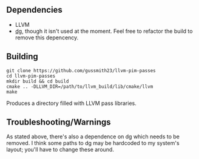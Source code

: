 ## Dependencies
- LLVM
- [dg](https://github.com/mchalupa/dg), though it isn't used at the moment. Feel free to refactor the build to remove this depencency.
## Building
```shell
git clone https://github.com/gussmith23/llvm-pim-passes
cd llvm-pim-passes
mkdir build && cd build
cmake .. -DLLVM_DIR=/path/to/llvm_build/lib/cmake/llvm
make
```
Produces a directory filled with LLVM pass libraries.

## Troubleshooting/Warnings
As stated above, there's also a dependence on dg which needs to be removed. I think some paths to dg may be hardcoded to my system's layout; you'll have to change these around. 
